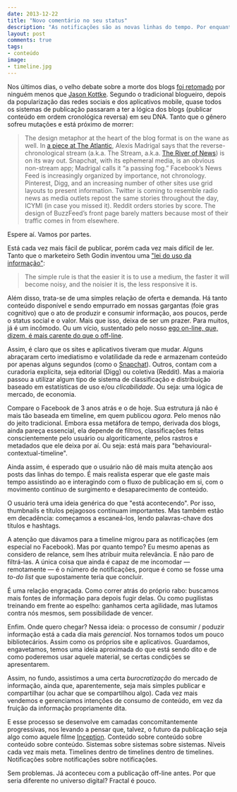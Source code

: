 ```yaml
---
date: 2013-12-22
title: "Novo comentário no seu status"
description: "As notificações são as novas linhas do tempo. Por enquanto"
layout: post
comments: true
tags:
- conteúdo
image:
- timeline.jpg
---
```


Nos últimos dias, o velho debate sobre a morte dos blogs [foi retomado](http://www.niemanlab.org/2013/12/the-blog-is-dead/) por ninguém menos que [Jason Kottke](http://kottke.org/about/). Segundo o tradicional blogueiro, depois da popularização das redes sociais e dos aplicativos mobile, quase todos os sistemas de publicação passaram a ter a lógica dos blogs (publicar conteúdo em ordem cronológica reversa) em seu DNA. Tanto que o gênero sofreu mutações e está próximo de morrer:

> The design metaphor at the heart of the blog format is on the wane as well. In [a piece at The Atlantic](http://www.theatlantic.com/technology/archive/2013/12/2013-the-year-the-stream-crested/282202/), Alexis Madrigal says that the reverse-chronological stream (a.k.a. The Stream, a.k.a. [The River of News](http://buzzmachine.com/2006/08/22/the-river-of-news/)) is on its way out. Snapchat, with its ephemeral media, is an obvious non-stream app; Madrigal calls it “a passing fog.” Facebook’s News Feed is increasingly organized by importance, not chronology. Pinterest, Digg, and an increasing number of other sites use grid layouts to present information. Twitter is coming to resemble radio news as media outlets repost the same stories throughout the day, ICYMI (in case you missed it). Reddit orders stories by score. The design of BuzzFeed’s front page barely matters because most of their traffic comes in from elsewhere.

Espere aí. Vamos por partes.

Está cada vez mais fácil de publicar, porém cada vez mais difícil de ler. Tanto que o marketeiro Seth Godin inventou uma ["lei do uso da informação"](http://goo.gl/RsvMp2):

> The simple rule is that the easier it is to use a medium, the faster it will become noisy, and the noisier it is, the less responsive it is.

Além disso, trata-se de uma simples relação de oferta e demanda. Há tanto conteúdo disponível e sendo empurrado em nossas gargantas (foie gras cognitivo) que o ato de produzir e consumir informação, aos poucos, perde o status social e o valor. Mais que isso, deixa de ser um prazer. Para muitos, já é um incômodo. Ou um vício, sustentado pelo nosso [ego on-line, que, dizem, é mais carente do que o off-line](http://blogs.wsj.com/corporate-intelligence/2013/12/17/cell-phones-help-us-be-alone-together/).

Assim, é claro que os sites e aplicativos tiveram que mudar. Alguns abraçaram certo imediatismo e volatilidade da rede e armazenam conteúdo por apenas alguns segundos (como o [Snapchat](http://www.theguardian.com/technology/2013/nov/13/snapchat-app-sexting-lawsuits-valuation)). Outros, contam com a curadoria explícita, seja editorial (Digg) ou coletiva (Reddit). Mas a maioria passou a utilizar algum tipo de sistema de classificação e distribuição baseado em estatísticas de uso e/ou *clicabilidade*. Ou seja: uma lógica de mercado, de economia.

Compare o Facebook de 3 anos atrás e o de hoje. Sua estrutura já não é mais tão baseada em timeline, em quem publicou *agora*. Pelo menos não do jeito tradicional. Embora essa metáfora de tempo, derivada dos blogs, ainda pareça essencial, ela depende de filtros, classificações feitas conscientemente pelo usuário ou algoriticamente, pelos rastros e metadados que ele deixa por aí. Ou seja: está mais para "behavioural-contextual-timeline".

Ainda assim, é esperado que o usuário não dê mais muita atenção aos posts das linhas do tempo. É mais realista esperar que ele gaste mais tempo assistindo ao e interagindo com o fluxo de publicação em si, com o movimento contínuo de surgimento e desaparecimento de conteúdo.

O usuário terá uma ideia genérica do que "está acontecendo". Por isso, thumbnails e títulos pejagosos continuam importantes. Mas também estão em decadência: começamos a escaneá-los, lendo palavras-chave dos títulos e hashtags.

A atenção que dávamos para a timeline migrou para as notificações (em especial no Facebook). Mas por quanto tempo? Eu mesmo apenas as considero de relance, sem lhes atribuir muita relevância. E não paro de filtrá-las. A única coisa que ainda é capaz de me incomodar — remotamente — é o número de notificações, porque é como se fosse uma *to-do list* que supostamente teria que concluir.

É uma relação engraçada. Como correr atrás do próprio rabo: buscamos mais fontes de informação para depois fugir delas. Ou como pugilistas treinando em frente ao espelho: ganhamos certa agilidade, mas lutamos contra nós mesmos, sem possibilidade de vencer.

Enfim. Onde quero chegar? Nessa ideia: o processo de consumir / poduzir informação está a cada dia mais *gerencial*. Nos tornamos todos um pouco bibliotecários. Assim como os próprios site e aplicativos. Guardamos, engavetamos, temos uma ideia aproximada do que está sendo dito e de como poderemos usar aquele material, se certas condições se apresentarem.

Assim, no fundo, assistimos a uma certa *burocratização* do mercado de informação, ainda que, aparentemente, seja mais simples publicar e compartilhar (ou achar que se compartilhou algo). Cada vez mais vendemos e gerenciamos intenções de consumo de conteúdo, em vez da fruição da informação propriamente dita.

E esse processo se desenvolve em camadas concomitantemente progressivas, nos levando a pensar que, talvez, o futuro da publicação seja algo como aquele filme [Inception](https://en.wikipedia.org/wiki/Inception). Conteúdo sobre conteúdo sobre conteúdo sobre conteúdo. Sistemas sobre sistemas sobre sistemas. Níveis cada vez mais meta. Timelines dentro de timelines dentro de timelines. Notificações sobre notificações sobre notificações.

Sem problemas. Já aconteceu com a publicação off-line antes. Por que seria diferente no universo digital? Fractal é pouco.